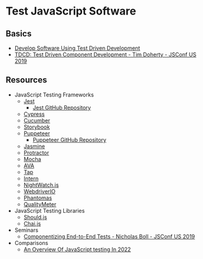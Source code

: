 # Test JavaScript Software

## Basics

* [Develop Software Using Test Driven Development](develop-software-using-test-driven-development.md)
* [TDCD: Test Driven Component Development - Tim Doherty - JSConf US 2019](https://youtu.be/SDoq37lXHEw?list=PL37ZVnwpeshEGvbeADo0HKaaTCsC7fk1x)

## Resources

* JavaScript Testing Frameworks
  * [Jest](https://jestjs.io/)
    * [Jest GitHub Repository](https://github.com/facebook/jest)
  * [Cypress](https://www.cypress.io/)
  * [Cucumber](https://cucumber.io/)
  * [Storybook](https://storybook.js.org/)
  * [Puppeteer](https://pptr.dev/)
    * [Puppeteer GitHub Repository](https://github.com/puppeteer/puppeteer)
  * [Jasmine](https://jasmine.github.io/)
  * [Protractor](https://www.protractortest.org/#/)
  * [Mocha](https://mochajs.org/)
  * [AVA](https://github.com/avajs)
  * [Tap](https://github.com/substack/tape)
  * [Intern](https://theintern.io/)
  * [NightWatch.js](https://nightwatchjs.org/)
  * [WebdriverIO](https://webdriver.io/)
  * [Phantomas](https://github.com/macbre/phantomas)
  * [QualityMeter](https://github.com/QualityWorksCG/qualitymeter#readme)
* JavaScript Testing Libraries
  * [Should.js](https://shouldjs.github.io/)
  * [Chai.js](https://www.chaijs.com/)
* Seminars
  * [Componentizing End-to-End Tests - Nicholas Boll - JSConf US 2019](https://youtu.be/Pv2YHXQOEJY?list=PL37ZVnwpeshEGvbeADo0HKaaTCsC7fk1x)
* Comparisons
  * [An Overview Of JavaScript testing In 2022](https://medium.com/welldone-software/an-overview-of-javascript-testing-7ce7298b9870)